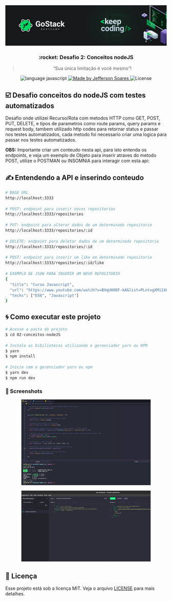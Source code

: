 <img src="assets/bootcamp-cover.png">

<h3 align="center">
  :rocket: Desafio 2: Conceitos nodeJS
</h3>

<blockquote align="center">“Sua única limitação é você mesmo”!</blockquote>

<p align="center">
  <img alt="language javascript" src="https://img.shields.io/badge/Language-Javascript-%2304D361">

  <a href="https://rocketseat.com.br">
    <img alt="Made by Jefferson Soares" src="https://img.shields.io/badge/made%20by-Jefferson%20Soares-%2304D361">
  </a>

  <img alt="License" src="https://img.shields.io/badge/license-MIT-%2304D361">
</p>


## :ballot_box_with_check: Desafio conceitos do nodeJS com testes automatizados
<p> Desafio onde utilizei Recurso/Rota com metodos HTTP como GET, POST, PUT, DELETE, e tipos de parametros como route params, query params e request body, tambem utilizado http codes para retornar status e passar nos testes automatizados, cada metodo foi necessario criar uma logica para passar nos testes automatizados.<p>

<p><strong>OBS:</strong> Importante criar um conteudo nesta api, para isto entenda os endpoints, e veja um exemplo de Objeto para inserir atraves do metodo POST, utilize o POSTMAN ou INSOMNIA para interagir com esta api:</p>

## :writing_hand: Entendendo a API e inserindo conteudo
```bash
# BASE URL 
http://localhost:3333

# POST: endpoint para inserir novos repositorios
http://localhost:3333/repositories

# PUT: endpoint para alterar dados de um determinado repositorio
http://localhost:3333/repositories/:id

# DELETE: endpoint para deletar dados de um determinado repositorio
http://localhost:3333/repositories/:id

# POST: endpoint para inserir um like em determinado repositorio
http://localhost:3333/repositories/:id/like

# EXEMPLO DE JSON PARA INSERIR UM NOVO REPOSITORIO
{
  "title": "Curso Javascript",
  "url": "https://www.youtube.com/watch?v=BXqUH86F-kA&list=PLntvgXM11X6pi7mW0O4ZmfUI1xDSIbmTm&ab_channel=CursoemV%C3%ADdeo",
  "techs": ["ES6", "Javascript"]
}
```

## :cyclone: Como executar este projeto
```bash
# Acesse a pasta do projeto
$ cd 02-conceitos-nodeJS

# Instale as bibiliotecas utilizando o gerenciador yarn ou NPM
$ yarn
$ npm install

# Inicie com o gerenciador yarn ou npm
$ yarn dev
$ npm run dev
```

### 🎨 Screenshots
<p align="center">
  <img width="80%" src="./assets/desafio-02.png">
</p>

<p align="center">
  <img width="80%" src="./assets/insomnia.png">
</p>

## :memo: Licença
Esse projeto está sob a licença MIT. Veja o arquivo [LICENSE](LICENSE) para mais detalhes.
